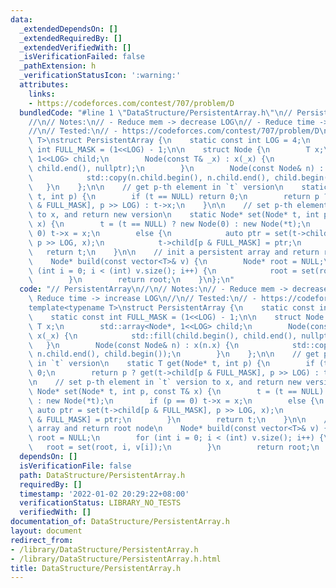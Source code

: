 ```yaml
---
data:
  _extendedDependsOn: []
  _extendedRequiredBy: []
  _extendedVerifiedWith: []
  _isVerificationFailed: false
  _pathExtension: h
  _verificationStatusIcon: ':warning:'
  attributes:
    links:
    - https://codeforces.com/contest/707/problem/D
  bundledCode: "#line 1 \"DataStructure/PersistentArray.h\"\n// PersistentArray\n\
    //\n// Notes:\n// - Reduce mem -> decrease LOG\n// - Reduce time -> increase LOG\n\
    //\n// Tested:\n// - https://codeforces.com/contest/707/problem/D\ntemplate<typename\
    \ T>\nstruct PersistentArray {\n    static const int LOG = 4;\n    static const\
    \ int FULL_MASK = (1<<LOG) - 1;\n\n    struct Node {\n        T x;\n        std::array<Node*,\
    \ 1<<LOG> child;\n        Node(const T& _x) : x(_x) {\n            std::fill(child.begin(),\
    \ child.end(), nullptr);\n        }\n        Node(const Node& n) : x(n.x) {\n\
    \            std::copy(n.child.begin(), n.child.end(), child.begin());\n     \
    \   }\n    };\n\n    // get p-th element in `t` version\n    static T get(Node*\
    \ t, int p) {\n        if (t == NULL) return 0;\n        return p ? get(t->child[p\
    \ & FULL_MASK], p >> LOG) : t->x;\n    }\n\n    // set p-th element in `t` version\
    \ to x, and return new version\n    static Node* set(Node* t, int p, const T&\
    \ x) {\n        t = (t == NULL) ? new Node(0) : new Node(*t);\n        if (p ==\
    \ 0) t->x = x;\n        else {\n            auto ptr = set(t->child[p & FULL_MASK],\
    \ p >> LOG, x);\n            t->child[p & FULL_MASK] = ptr;\n        }\n     \
    \   return t;\n    }\n\n    // init a persistent array and return root node\n\
    \    Node* build(const vector<T>& v) {\n        Node* root = NULL;\n        for\
    \ (int i = 0; i < (int) v.size(); i++) {\n            root = set(root, i, v[i]);\n\
    \        }\n        return root;\n    }\n};\n"
  code: "// PersistentArray\n//\n// Notes:\n// - Reduce mem -> decrease LOG\n// -\
    \ Reduce time -> increase LOG\n//\n// Tested:\n// - https://codeforces.com/contest/707/problem/D\n\
    template<typename T>\nstruct PersistentArray {\n    static const int LOG = 4;\n\
    \    static const int FULL_MASK = (1<<LOG) - 1;\n\n    struct Node {\n       \
    \ T x;\n        std::array<Node*, 1<<LOG> child;\n        Node(const T& _x) :\
    \ x(_x) {\n            std::fill(child.begin(), child.end(), nullptr);\n     \
    \   }\n        Node(const Node& n) : x(n.x) {\n            std::copy(n.child.begin(),\
    \ n.child.end(), child.begin());\n        }\n    };\n\n    // get p-th element\
    \ in `t` version\n    static T get(Node* t, int p) {\n        if (t == NULL) return\
    \ 0;\n        return p ? get(t->child[p & FULL_MASK], p >> LOG) : t->x;\n    }\n\
    \n    // set p-th element in `t` version to x, and return new version\n    static\
    \ Node* set(Node* t, int p, const T& x) {\n        t = (t == NULL) ? new Node(0)\
    \ : new Node(*t);\n        if (p == 0) t->x = x;\n        else {\n           \
    \ auto ptr = set(t->child[p & FULL_MASK], p >> LOG, x);\n            t->child[p\
    \ & FULL_MASK] = ptr;\n        }\n        return t;\n    }\n\n    // init a persistent\
    \ array and return root node\n    Node* build(const vector<T>& v) {\n        Node*\
    \ root = NULL;\n        for (int i = 0; i < (int) v.size(); i++) {\n         \
    \   root = set(root, i, v[i]);\n        }\n        return root;\n    }\n};\n"
  dependsOn: []
  isVerificationFile: false
  path: DataStructure/PersistentArray.h
  requiredBy: []
  timestamp: '2022-01-02 20:29:22+08:00'
  verificationStatus: LIBRARY_NO_TESTS
  verifiedWith: []
documentation_of: DataStructure/PersistentArray.h
layout: document
redirect_from:
- /library/DataStructure/PersistentArray.h
- /library/DataStructure/PersistentArray.h.html
title: DataStructure/PersistentArray.h
---
```

